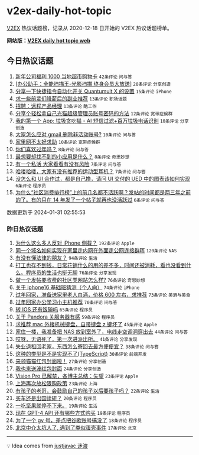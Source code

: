 # v2ex-daily-hot-topic

[V2EX](https://www.v2ex.com/) 热议话题榜，记录从 2020-12-18 日开始的 V2EX 热议话题榜单。

**网站版：[V2EX daily hot topic web](https://boojack.github.io/v2ex-daily-hot-topic-web/)**

## 今日热议话题

<!-- TODAY BEGIN -->

1. [新年公司福利 1000 当地超市购物卡](https://www.v2ex.com/t/1012951) `42条评论` `问与答`
1. [[办公助手：全能扫描王-光影扫描 终身会员大放送]](https://www.v2ex.com/t/1012981) `20条评论` `分享创造`
1. [分享一下快捷指令自动化开关 Quantumult X 的设置](https://www.v2ex.com/t/1012952) `15条评论` `iPhone`
1. [求一些前辈们降薪后的副业推荐](https://www.v2ex.com/t/1012963) `13条评论` `职场话题`
1. [招聘：远程产品经理](https://www.v2ex.com/t/1012947) `13条评论` `酷工作`
1. [分享个轻松拿自己光猫超级管理员账号密码的方法](https://www.v2ex.com/t/1012953) `12条评论` `宽带症候群`
1. [我的第一个 App: 垃圾贪吃猫 - AI 短信过滤+百万垃圾电话识别](https://www.v2ex.com/t/1012978) `10条评论` `分享创造`
1. [大家怎么应对 gmail 删除非活动账号?](https://www.v2ex.com/t/1012971) `10条评论` `问与答`
1. [家里网不太好求助](https://www.v2ex.com/t/1012946) `10条评论` `宽带症候群`
1. [你们喜欢过年吗？](https://www.v2ex.com/t/1012992) `8条评论` `问与答`
1. [最想要却找不到的小应用是什么？](https://www.v2ex.com/t/1012973) `8条评论` `奇思妙想`
1. [有一个私活 大家看看有没有风险](https://www.v2ex.com/t/1013000) `7条评论` `问与答`
1. [哈喽哈喽，大家有没有推荐的运动型耳机？](https://www.v2ex.com/t/1012970) `7条评论` `问与答`
1. [没怎么和 UI 合作过，都是自己撸，请问 UI 交付的 UED 中的图表该如何实现](https://www.v2ex.com/t/1012969) `6条评论` `程序员`
1. [为什么“社区消费排行榜”上的前几名都不活跃啊？发帖的时间都是两三年之前的了。有的只在 14 年发了一个帖子就再也没活跃过](https://www.v2ex.com/t/1012950) `6条评论` `问与答`

数据更新于 2024-01-31 02:55:53

<!-- TODAY END -->

### 昨日热议话题

<!-- YESTERDAY BEGIN -->

1. [为什么这么多人反对 iPhone 侧载？](https://www.v2ex.com/t/1012660) `192条评论` `Apple`
1. [同一个域名如何实现在家里走内网在外面走公网连接群晖](https://www.v2ex.com/t/1012671) `120条评论` `NAS`
1. [有没有懂法律的朋友？](https://www.v2ex.com/t/1012663) `94条评论` `生活`
1. [打工也存不到钱，日常花销什么的用的差不多，时间还被消耗，看也没看到什么。程序员的生活也挺无聊](https://www.v2ex.com/t/1012652) `76条评论` `分享发现`
1. [做一个发帖要收费的社区类网站怎么样?](https://www.v2ex.com/t/1012683) `76条评论` `奇思妙想`
1. [关于 iphone16 基础班猜测（个人向）](https://www.v2ex.com/t/1012694) `74条评论` `iPhone`
1. [过年回家，准备送家里老人白酒，价格 600 左右，求推荐](https://www.v2ex.com/t/1012668) `73条评论` `美酒与美食`
1. [过年回家办公学习小主机推荐](https://www.v2ex.com/t/1012703) `70条评论` `问与答`
1. [转 IOS 还有饭碗吗](https://www.v2ex.com/t/1012676) `65条评论` `程序员`
1. [关于 Pandora 关服务器有感](https://www.v2ex.com/t/1012710) `59条评论` `程序员`
1. [求推荐 mac 外接机械键盘，自带键盘 z 键坏了](https://www.v2ex.com/t/1012645) `45条评论` `Apple`
1. [家住一楼，我准备把 NAS 放到室外了，电线走空调洞穿出去](https://www.v2ex.com/t/1012845) `44条评论` `问与答`
1. [哎呀，无语死了，第一次进派出所。](https://www.v2ex.com/t/1012638) `41条评论` `分享发现`
1. [失业退租回老家，东西怎么寄回去最方便便宜？](https://www.v2ex.com/t/1012818) `38条评论` `问与答`
1. [这种的类型是不是实现不了(TypeScript)](https://www.v2ex.com/t/1012854) `30条评论` `前端开发`
1. [来领猫猫红包封面啦！](https://www.v2ex.com/t/1012684) `27条评论` `分享创造`
1. [我也来送波红包封面](https://www.v2ex.com/t/1012856) `24条评论` `分享创造`
1. [Vision Pro 已解禁，各博主总结：失望](https://www.v2ex.com/t/1012910) `23条评论` `Apple`
1. [上海再次放松限购政策](https://www.v2ex.com/t/1012850) `23条评论` `上海`
1. [有孩子的老哥，会鼓励自己的孩子以后要孩子吗？](https://www.v2ex.com/t/1012729) `22条评论` `生活`
1. [买车还是出国读研？](https://www.v2ex.com/t/1012718) `20条评论` `程序员`
1. [一吃坚果就停不下来。](https://www.v2ex.com/t/1012737) `19条评论` `生活`
1. [现在 GPT-4 API 还有哪些方式购买](https://www.v2ex.com/t/1012669) `19条评论` `程序员`
1. [为了一个 gv 号，差点把谷歌账号搞没了](https://www.v2ex.com/t/1012709) `18条评论` `程序员`
1. [北京中介太坑人了, 遇到了类似蛋壳事件](https://www.v2ex.com/t/1012715) `17条评论` `北京`

<!-- YESTERDAY END -->

---

💡 Idea comes from [justjavac 迷渡](https://github.com/justjavac/)
